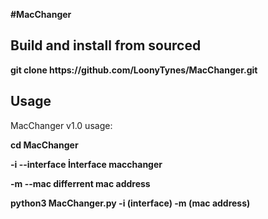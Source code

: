 <b>#MacChanger</b>

<h2>Build and install from sourced</h2>
<b>git clone  https://github.com/LoonyTynes/MacChanger.git</b>

<h2>Usage</h2>

MacChanger v1.0 usage:

<b>cd MacChanger</b>

<b>-i --interface İnterface macchanger</b>

<b>-m --mac differrent mac address</b>

<b>python3 MacChanger.py -i (interface) -m (mac address)</b>


